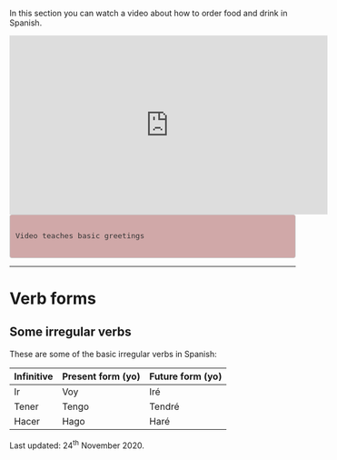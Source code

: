 


<body>

<div class="container">  

<p>In this section you can watch a video about how to order food and drink in Spanish.</p>

<iframe width="560" height="315" src="https://www.youtube.com/watch?v=2RELTSJOa3E" frameborder="0" allow="accelerometer; autoplay; clipboard-write; encrypted-media; gyroscope; picture-in-picture" allowfullscreen></iframe>

<style>

pre {
    display: block;
    padding: 9.5px;
    margin: 0 0 10px;
    font-size: 13px;
    line-height: 1.42857143;
    color: #333;
    word-break: break-all;
    word-wrap: break-word;
    background-color: #d0a8a8;
    border: 1px solid #ccc;
    border-radius: 4px;
}

</style>

<pre>

Video teaches basic greetings

</pre>








<hr/>
</div>

<!-- THIS IS THE THIRD SECTION OF THE PAGE -->
<div class="container"> 
<h1>Verb forms</h1>
 <h2>Some irregular verbs</h2>
  <p>These are some of the basic irregular verbs in Spanish:</p>            
  <table class="table table-striped">
    <thead>
      <tr>
        <th>Infinitive</th>
        <th>Present form (yo)</th>
        <th>Future form (yo)</th>
      </tr>
    </thead>
    <tbody>
      <tr>
        <td>Ir</td>
        <td>Voy</td>
        <td>Iré</td>
      </tr>
      <tr>
        <td>Tener</td>
        <td>Tengo</td>
        <td>Tendré</td>
      </tr>
      <tr>
        <td>Hacer</td>
        <td>Hago</td>
        <td>Haré</td>
      </tr>
    </tbody>
  </table>

</div>

<!-- THIS IS THE FOOTER SECTION OF THE PAGE -->
<p>Last updated: 24<sup>th</sup> November 2020.</p>

	
</body>
</html>



 





